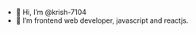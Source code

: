- 👋 Hi, I’m @krish-7104
- 👀 I’m frontend web developer, javascript and reactjs.


<!---
krish-7104/krish-7104 is a ✨ special ✨ repository because its `README.md` (this file) appears on your GitHub profile.
You can click the Preview link to take a look at your changes.
--->

